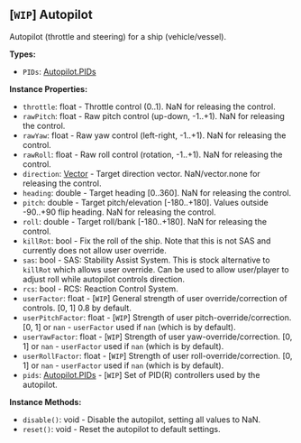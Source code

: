 ## \[`WIP`\] Autopilot

Autopilot (throttle and steering) for a ship (vehicle/vessel).


**Types:**
- `PIDs`: [Autopilot.PIDs](Autopilot.PIDs.md)

**Instance Properties:**
- `throttle`: float - Throttle control (0..1). NaN for releasing the control.
- `rawPitch`: float - Raw pitch control (up-down, -1..+1). NaN for releasing the control.
- `rawYaw`: float - Raw yaw control (left-right, -1..+1). NaN for releasing the control.
- `rawRoll`: float - Raw roll control (rotation, -1..+1). NaN for releasing the control.
- `direction`: [Vector](Vector.md) - Target direction vector. NaN/vector.none for releasing the control.
- `heading`: double - Target heading [0..360]. NaN for releasing the control.
- `pitch`: double - Target pitch/elevation [-180..+180]. Values outside -90..+90 flip heading. NaN for releasing the control.
- `roll`: double - Target roll/bank [-180..+180]. NaN for releasing the control.
- `killRot`: bool - Fix the roll of the ship. Note that this is not SAS and currently does not allow user override.
- `sas`: bool - SAS: Stability Assist System. This is stock alternative to `killRot` which allows user override. Can be used to allow user/player to adjust roll while autopilot controls direction.
- `rcs`: bool - RCS: Reaction Control System.
- `userFactor`: float - \[`WIP`\] General strength of user override/correction of controls. \[0, 1] 0.8 by default.
- `userPitchFactor`: float - \[`WIP`\] Strength of user pitch-override/correction. \[0, 1] or `nan` - `userFactor` used if `nan` (which is by default).
- `userYawFactor`: float - \[`WIP`\] Strength of user yaw-override/correction. \[0, 1] or `nan` - `userFactor` used if `nan` (which is by default).
- `userRollFactor`: float - \[`WIP`\] Strength of user roll-override/correction. \[0, 1] or `nan` - `userFactor` used if `nan` (which is by default).
- `pids`: [Autopilot.PIDs](Autopilot.PIDs.md) - \[`WIP`\] Set of PID(R) controllers used by the autopilot.

**Instance Methods:**
- `disable()`: void - Disable the autopilot, setting all values to NaN.
- `reset()`: void - Reset the autopilot to default settings.
